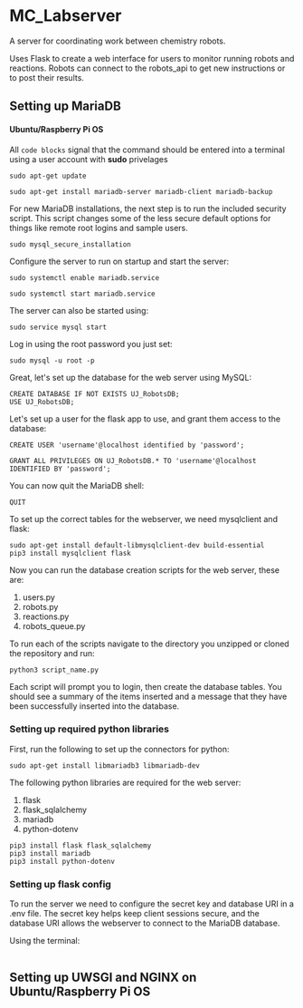 # MC_Labserver
A server for coordinating work between chemistry robots. 

Uses Flask to create a web interface for users to monitor running robots and reactions. Robots can connect to the robots_api to get new instructions or to post their results.

## Setting up MariaDB
#### Ubuntu/Raspberry Pi OS

All `code blocks` signal that the command should be entered into a terminal using a user account with **sudo** privelages

`sudo apt-get update`

`sudo apt-get install mariadb-server mariadb-client mariadb-backup`

For new MariaDB installations, the next step is to run the included security script. This script changes some of the less secure default options for things like remote root logins and sample users.

`sudo mysql_secure_installation`

Configure the server to run on startup and start the server:

`sudo systemctl enable mariadb.service`

`sudo systemctl start mariadb.service`

The server can also be started using:

`sudo service mysql start`

Log in using the root password you just set:

`sudo mysql -u root -p`

Great, let's set up the database for the web server using MySQL:

```
CREATE DATABASE IF NOT EXISTS UJ_RobotsDB;
USE UJ_RobotsDB;
```

Let's set up a user for the flask app to use, and grant them access to the database:

```
CREATE USER 'username'@localhost identified by 'password';

GRANT ALL PRIVILEGES ON UJ_RobotsDB.* TO 'username'@localhost IDENTIFIED BY 'password';
```
You can now quit the MariaDB shell:

`QUIT`

To set up the correct tables for the webserver, we need mysqlclient and flask:

```
sudo apt-get install default-libmysqlclient-dev build-essential
pip3 install mysqlclient flask
```

Now you can run the database creation scripts for the web server, these are:

1. users.py
2. robots.py
3. reactions.py
4. robots_queue.py

To run each of the scripts navigate to the directory you unzipped or cloned the repository and run:

`python3 script_name.py`

Each script will prompt you to login, then create the database tables. You should see a summary of the items inserted and a message that they have been successfully inserted into the database.

### Setting up required python libraries
First, run the following to set up the connectors for python:

`sudo apt-get install libmariadb3 libmariadb-dev`

The following python libraries are required for the web server:

1. flask 
2. flask_sqlalchemy 
3. mariadb
4. python-dotenv

```
pip3 install flask flask_sqlalchemy
pip3 install mariadb
pip3 install python-dotenv
```

### Setting up flask config
To run the server we need to configure the secret key and database URI in a .env file. The secret key helps keep client sessions secure, and the database URI allows the webserver to connect to the MariaDB database.

Using the terminal:
```

```
## Setting up UWSGI and NGINX on Ubuntu/Raspberry Pi OS

